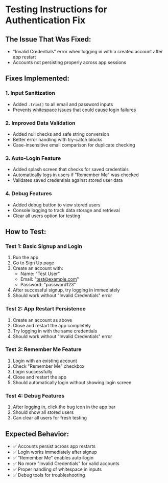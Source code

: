 # Testing Instructions for Authentication Fix

## The Issue That Was Fixed:
- "Invalid Credentials" error when logging in with a created account after app restart
- Accounts not persisting properly across app sessions

## Fixes Implemented:

### 1. **Input Sanitization**
- Added `.trim()` to all email and password inputs
- Prevents whitespace issues that could cause login failures

### 2. **Improved Data Validation**
- Added null checks and safe string conversion
- Better error handling with try-catch blocks
- Case-insensitive email comparison for duplicate checking

### 3. **Auto-Login Feature**
- Added splash screen that checks for saved credentials
- Automatically logs in users if "Remember Me" was checked
- Validates saved credentials against stored user data

### 4. **Debug Features**
- Added debug button to view stored users
- Console logging to track data storage and retrieval
- Clear all users option for testing

## How to Test:

### Test 1: Basic Signup and Login
1. Run the app
2. Go to Sign Up page
3. Create an account with:
   - Name: "Test User"
   - Email: "test@example.com"
   - Password: "password123"
4. After successful signup, try logging in immediately
5. Should work without "Invalid Credentials" error

### Test 2: App Restart Persistence
1. Create an account as above
2. Close and restart the app completely
3. Try logging in with the same credentials
4. Should work without "Invalid Credentials" error

### Test 3: Remember Me Feature
1. Login with an existing account
2. Check "Remember Me" checkbox
3. Login successfully
4. Close and restart the app
5. Should automatically login without showing login screen

### Test 4: Debug Features
1. After logging in, click the bug icon in the app bar
2. Should show all stored users
3. Can clear all users for fresh testing

## Expected Behavior:
- ✅ Accounts persist across app restarts
- ✅ Login works immediately after signup
- ✅ "Remember Me" enables auto-login
- ✅ No more "Invalid Credentials" for valid accounts
- ✅ Proper handling of whitespace in inputs
- ✅ Debug tools for troubleshooting
